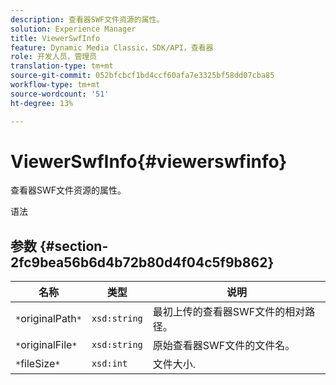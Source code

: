 ```yaml
---
description: 查看器SWF文件资源的属性。
solution: Experience Manager
title: ViewerSwfInfo
feature: Dynamic Media Classic，SDK/API，查看器
role: 开发人员，管理员
translation-type: tm+mt
source-git-commit: 052bfcbcf1bd4ccf60afa7e3325bf58dd07cba85
workflow-type: tm+mt
source-wordcount: '51'
ht-degree: 13%

---
```



# ViewerSwfInfo{#viewerswfinfo}

查看器SWF文件资源的属性。

语法

## 参数 {#section-2fc9bea56b6d4b72b80d4f04c5f9b862}

| 名称 | 类型 | 说明 |
|---|---|---|
| `*`originalPath`*` | `xsd:string` | 最初上传的查看器SWF文件的相对路径。 |
| `*`originalFile`*` | `xsd:string` | 原始查看器SWF文件的文件名。 |
| `*`fileSize`*` | `xsd:int` | 文件大小. |

